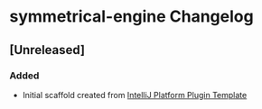 <!-- Keep a Changelog guide -> https://keepachangelog.com -->

# symmetrical-engine Changelog

## [Unreleased]
### Added
- Initial scaffold created from [IntelliJ Platform Plugin Template](https://github.com/JetBrains/intellij-platform-plugin-template)
